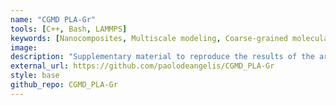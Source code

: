 ```yaml
---
name: "CGMD PLA-Gr"
tools: [C++, Bash, LAMMPS]
keywords: [Nanocomposites, Multiscale modeling, Coarse-grained molecular dynamics, Polylactic acid, Graphene, 3D printing, Thermal and mechanical properties, LAMMPS]
image:
description: "Supplementary material to reproduce the results of the article 'From Nanoscale to Printed Products: Multiscale Modeling and Experimental Characterization of Graphene-Enhanced Polylactic Acid Composites for 3D Printing.'"
external_url: https://github.com/paolodeangelis/CGMD_PLA-Gr
style: base
github_repo: CGMD_PLA-Gr
---
```

